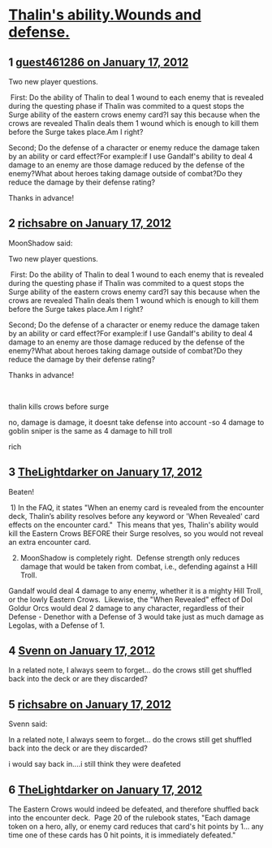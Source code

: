 # [Thalin&#039;s ability.Wounds and defense.](https://community.fantasyflightgames.com/topic/59102-thalins-abilitywounds-and-defense/)

## 1 [guest461286 on January 17, 2012](https://community.fantasyflightgames.com/topic/59102-thalins-abilitywounds-and-defense/?do=findComment&comment=580722)

Two new player questions.

 First: Do the ability of Thalin to deal 1 wound to each enemy that is revealed during the questing phase if Thalin was commited to a quest stops the Surge ability of the eastern crows enemy card?I say this because when the crows are revealed Thalin deals them 1 wound which is enough to kill them before the Surge takes place.Am I right?

Second; Do the defense of a character or enemy reduce the damage taken by an ability or card effect?For example:if I use Gandalf's ability to deal 4 damage to an enemy are those damage reduced by the defense of the enemy?What about heroes taking damage outside of combat?Do they reduce the damage by their defense rating?

Thanks in advance!

## 2 [richsabre on January 17, 2012](https://community.fantasyflightgames.com/topic/59102-thalins-abilitywounds-and-defense/?do=findComment&comment=580726)

MoonShadow said:

Two new player questions.

 First: Do the ability of Thalin to deal 1 wound to each enemy that is revealed during the questing phase if Thalin was commited to a quest stops the Surge ability of the eastern crows enemy card?I say this because when the crows are revealed Thalin deals them 1 wound which is enough to kill them before the Surge takes place.Am I right?

Second; Do the defense of a character or enemy reduce the damage taken by an ability or card effect?For example:if I use Gandalf's ability to deal 4 damage to an enemy are those damage reduced by the defense of the enemy?What about heroes taking damage outside of combat?Do they reduce the damage by their defense rating?

Thanks in advance!



 

thalin kills crows before surge

no, damage is damage, it doesnt take defense into account -so 4 damage to goblin sniper is the same as 4 damage to hill troll

rich

## 3 [TheLightdarker on January 17, 2012](https://community.fantasyflightgames.com/topic/59102-thalins-abilitywounds-and-defense/?do=findComment&comment=580731)

Beaten!

 1) In the FAQ, it states "When an enemy card is revealed from the encounter deck, Thalin’s ability resolves before any keyword or 'When Revealed' card effects on the encounter card."  This means that yes, Thalin's ability would kill the Eastern Crows BEFORE their Surge resolves, so you would not reveal an extra encounter card.

2) MoonShadow is completely right.  Defense strength only reduces damage that would be taken from combat, i.e., defending against a Hill Troll.

Gandalf would deal 4 damage to any enemy, whether it is a mighty Hill Troll, or the lowly Eastern Crows.  Likewise, the "When Revealed" effect of Dol Goldur Orcs would deal 2 damage to any character, regardless of their Defense - Denethor with a Defense of 3 would take just as much damage as Legolas, with a Defense of 1.

## 4 [Svenn on January 17, 2012](https://community.fantasyflightgames.com/topic/59102-thalins-abilitywounds-and-defense/?do=findComment&comment=580765)

In a related note, I always seem to forget... do the crows still get shuffled back into the deck or are they discarded?

## 5 [richsabre on January 17, 2012](https://community.fantasyflightgames.com/topic/59102-thalins-abilitywounds-and-defense/?do=findComment&comment=580768)

Svenn said:

In a related note, I always seem to forget... do the crows still get shuffled back into the deck or are they discarded?



i would say back in....i still think they were deafeted

## 6 [TheLightdarker on January 17, 2012](https://community.fantasyflightgames.com/topic/59102-thalins-abilitywounds-and-defense/?do=findComment&comment=580785)

The Eastern Crows would indeed be defeated, and therefore shuffled back into the encounter deck.  Page 20 of the rulebook states, "Each damage token on a hero, ally, or enemy card reduces that card's hit points by 1... any time one of these cards has 0 hit points, it is immediately defeated."

